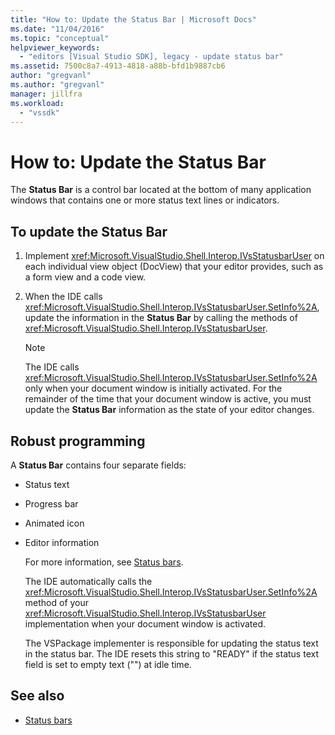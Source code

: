 ```yaml
---
title: "How to: Update the Status Bar | Microsoft Docs"
ms.date: "11/04/2016"
ms.topic: "conceptual"
helpviewer_keywords:
  - "editors [Visual Studio SDK], legacy - update status bar"
ms.assetid: 7500c8a7-4913-4818-a88b-bfd1b9887cb6
author: "gregvanl"
ms.author: "gregvanl"
manager: jillfra
ms.workload:
  - "vssdk"
---
```

# How to: Update the Status Bar
The **Status Bar** is a control bar located at the bottom of many application windows that contains one or more status text lines or indicators.

## To update the Status Bar

1. Implement <xref:Microsoft.VisualStudio.Shell.Interop.IVsStatusbarUser> on each individual view object (DocView) that your editor provides, such as a form view and a code view.

2. When the IDE calls <xref:Microsoft.VisualStudio.Shell.Interop.IVsStatusbarUser.SetInfo%2A>, update the information in the **Status Bar** by calling the methods of <xref:Microsoft.VisualStudio.Shell.Interop.IVsStatusbarUser>.

    > [!NOTE]
    >  The IDE calls <xref:Microsoft.VisualStudio.Shell.Interop.IVsStatusbarUser.SetInfo%2A> only when your document window is initially activated. For the remainder of the time that your document window is active, you must update the **Status Bar** information as the state of your editor changes.

## Robust programming
 A **Status Bar** contains four separate fields:

- Status text

- Progress bar

- Animated icon

- Editor information

  For more information, see [Status bars](/cpp/mfc/status-bars).

  The IDE automatically calls the <xref:Microsoft.VisualStudio.Shell.Interop.IVsStatusbarUser.SetInfo%2A> method of your <xref:Microsoft.VisualStudio.Shell.Interop.IVsStatusbarUser> implementation when your document window is activated.

  The VSPackage implementer is responsible for updating the status text in the status bar. The IDE resets this string to "READY" if the status text field is set to empty text ("") at idle time.

## See also
- [Status bars](/cpp/mfc/status-bars)